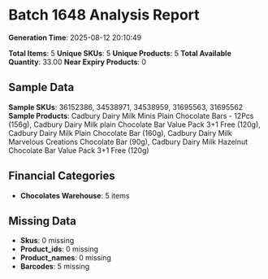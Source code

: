 # Batch 1648 Analysis Report

**Generation Time**: 2025-08-12 20:10:49

**Total Items**: 5
**Unique SKUs**: 5
**Unique Products**: 5
**Total Available Quantity**: 33.00
**Near Expiry Products**: 0

## Sample Data
**Sample SKUs**: 36152386, 34538971, 34538959, 31695563, 31695562
**Sample Products**: Cadbury Dairy Milk Minis Plain Chocolate Bars - 12Pcs (156g), Cadbury Dairy Milk plain Chocolate Bar Value Pack 3+1 Free (120g), Cadbury Dairy Milk Plain Chocolate Bar (160g), Cadbury Dairy Milk Marvelous Creations Chocolate Bar (90g), Cadbury Dairy Milk Hazelnut Chocolate Bar Value Pack 3+1 Free (120g)

## Financial Categories
- **Chocolates Warehouse**: 5 items

## Missing Data
- **Skus**: 0 missing
- **Product_ids**: 0 missing
- **Product_names**: 0 missing
- **Barcodes**: 5 missing
